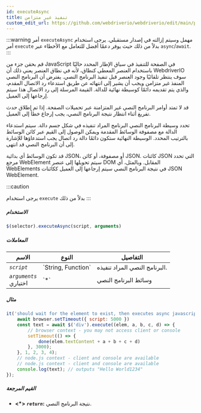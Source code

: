 ```yaml
---
id: executeAsync
title: تنفيذ غير متزامن
custom_edit_url: https://github.com/webdriverio/webdriverio/edit/main/packages/webdriverio/src/commands/element/executeAsync.ts
---
```


:::warning
أمر `executeAsync` مهمل وسيتم إزالته في إصدار مستقبلي.
يرجى استخدام أمر `execute` بدلاً من ذلك حيث يوفر دعمًا أفضل للتعامل
مع الأخطاء عبر `async`/`await`.
:::

قم بحقن جزء من JavaScript في الصفحة للتنفيذ في سياق الإطار المحدد حاليًا
باستخدام العنصر المعطى كنطاق، لأنه في نطاق العنصر يعني ذلك أن WebdriverIO سوف
ينتظر تلقائيًا وجود العنصر قبل تنفيذ البرنامج النصي.
يفترض أن البرنامج النصي المنفذ غير متزامن ويجب أن يشير إلى انتهائه عن طريق استدعاء
رد الاتصال المقدم، والذي يتم تقديمه دائمًا كوسيطة نهائية للدالة. القيمة
المرسلة إلى رد الاتصال هذا سيتم إرجاعها إلى العميل.

قد لا تمتد أوامر البرنامج النصي غير المتزامنة عبر تحميلات الصفحة. إذا تم إطلاق حدث تفريغ أثناء انتظار
نتيجة البرنامج النصي، يجب إرجاع خطأ إلى العميل.

تحدد وسيطة البرنامج النصي البرنامج المراد تنفيذه في شكل جسم دالة. سيتم
استدعاء الدالة مع مصفوفة الوسائط المقدمة ويمكن الوصول إلى القيم عبر كائن الوسائط
بالترتيب المحدد. الوسيطة النهائية ستكون دائمًا دالة رد اتصال يجب استدعاؤها
للإشارة إلى أن البرنامج النصي قد انتهى.

قد تكون الوسائط أي بدائية JSON، أو مصفوفة، أو كائن JSON. كائنات JSON التي تحدد مرجع WebElement
سيتم تحويلها إلى عنصر DOM المقابل. وبالمثل، أي WebElements في نتيجة
البرنامج النصي سيتم إرجاعها إلى العميل ككائنات JSON WebElement.

:::caution

يرجى استخدام `execute` بدلاً من ذلك
:::

##### الاستخدام

```js
$(selector).executeAsync(script, arguments)
```

##### المعاملات

<table>
  <thead>
    <tr>
      <th>الاسم</th><th>النوع</th><th>التفاصيل</th>
    </tr>
  </thead>
  <tbody>
    <tr>
      <td><code><var>script</var></code></td>
      <td>`String, Function`</td>
      <td>البرنامج النصي المراد تنفيذه.</td>
    </tr>
    <tr>
      <td><code><var>arguments</var></code><br /><span className="label labelWarning">اختياري</span></td>
      <td>`*`</td>
      <td>وسائط البرنامج النصي</td>
    </tr>
  </tbody>
</table>

##### مثال

```js title="executeAsync.js"
it('should wait for the element to exist, then executes async javascript on the page with the element as first argument', async () => {
    await browser.setTimeout({ script: 5000 })
    const text = await $('div').execute((elem, a, b, c, d) => {
        // browser context - you may not access client or console
        setTimeout(() => {
            done(elem.textContent + a + b + c + d)
        }, 3000);
    }, 1, 2, 3, 4);
    // node.js context - client and console are available
    // node.js context - client and console are available
    console.log(text); // outputs "Hello World1234"
});
```

##### القيم المرجعة

- **&lt;*&gt;**
            **<code><var>return</var></code>:**              نتيجة البرنامج النصي.